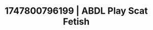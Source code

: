 ---
categories:
- Cinematic erotica
- Femme domination
- Babysitter scenario
- Midnight surrender
- Erotic transformation
image: /assets/images/1747800796199.jpg
layout: post
seo:
  description: Featured content with exclusive ABDL Play, Scat Fetish. HD images available.
  keywords: ABDL Play, Scat Fetish
  og_image: /assets/images/1747800796199.jpg
  schema_type: VisualArtwork
tags:
- ABDL Play
- '#1747800796199'
- Scat Fetish
title: 1747800796199 | ABDL Play Scat Fetish
---